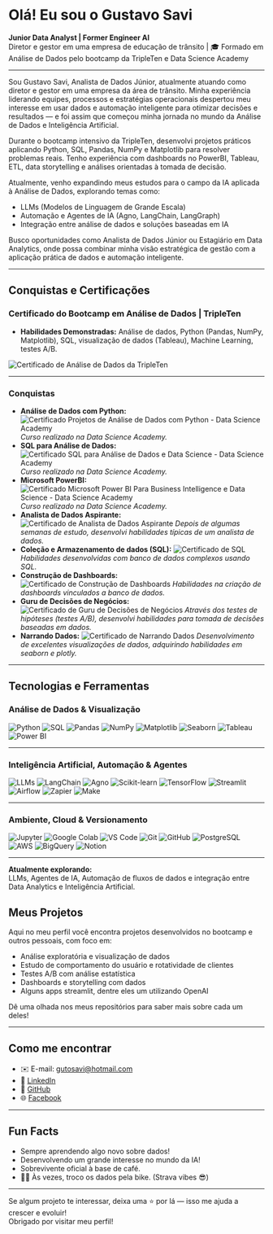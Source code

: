 # Olá! Eu sou o Gustavo Savi

**Junior Data Analyst | Former Engineer AI**  
Diretor e gestor em uma empresa de educação de trânsito | 🎓 Formado em Análise de Dados pelo bootcamp da TripleTen e Data Science Academy

---

Sou Gustavo Savi, Analista de Dados Júnior, atualmente atuando como diretor e gestor em uma empresa da área de trânsito.
Minha experiência liderando equipes, processos e estratégias operacionais despertou meu interesse em usar dados e automação inteligente para otimizar decisões e resultados — e foi assim que começou minha jornada no mundo da Análise de Dados e Inteligência Artificial.

Durante o bootcamp intensivo da TripleTen, desenvolvi projetos práticos aplicando Python, SQL, Pandas, NumPy e Matplotlib para resolver problemas reais.
Tenho experiência com dashboards no PowerBI, Tableau, ETL, data storytelling e análises orientadas à tomada de decisão.

Atualmente, venho expandindo meus estudos para o campo da IA aplicada à Análise de Dados, explorando temas como:
- LLMs (Modelos de Linguagem de Grande Escala)
- Automação e Agentes de IA (Agno, LangChain, LangGraph)
- Integração entre análise de dados e soluções baseadas em IA

Busco oportunidades como Analista de Dados Júnior ou Estagiário em Data Analytics, onde possa combinar minha visão estratégica de gestão com a aplicação prática de dados e automação inteligente.

---

## Conquistas e Certificações

### Certificado do Bootcamp em Análise de Dados | TripleTen
* **Habilidades Demonstradas:** Análise de dados, Python (Pandas, NumPy, Matplotlib), SQL, visualização de dados (Tableau), Machine Learning, testes A/B.

![Certificado de Análise de Dados da TripleTen](certificados/certificado_DA.jpg)

---

### Conquistas

* **Análise de Dados com Python:** ![Certificado Projetos de Análise de Dados com Python - Data Science Academy](certificados/Analise_de_Dados_com_Python.jpg)
  _Curso realizado na Data Science Academy._
* **SQL para Análise de Dados:** ![Certificado SQL para Análise de Dados e Data Science - Data Science Academy](certificados/SQL_Análise_de_Dados.jpg)
  _Curso realizado na Data Science Academy._
* **Microsoft PowerBI:** ![Certificado Microsoft Power BI Para Business Intelligence e Data Science - Data Science Academy](certificados/Certificado_PowerBI.jpg)
  _Curso realizado na Data Science Academy._
* **Analista de Dados Aspirante:** ![Certificado de Analista de Dados Aspirante](certificados/AnalistaDeDados_Aspirante.png)
  _Depois de algumas semanas de estudo, desenvolvi habilidades típicas de um analista de dados._
* **Coleção e Armazenamento de dados (SQL):** ![Certificado de SQL](certificados/Certificacao_SQL.png)
  _Habilidades desenvolvidas com banco de dados complexos usando SQL._
* **Construção de Dashboards:** ![Certificado de Construção de Dashboards](certificados/Construção_dashboard.png)
  _Habilidades na criação de dashboards vinculados a banco de dados._
* **Guru de Decisões de Negócios:** ![Certificado de Guru de Decisões de Negócios](certificados/Guru_decisoes.png)
  _Através dos testes de hipóteses (testes A/B), desenvolvi habilidades para tomada de decisões baseadas em dados._
* **Narrando Dados:** ![Certificado de Narrando Dados](certificados/Narrando_dados.png)
  _Desenvolvimento de excelentes visualizações de dados, adquirindo habilidades em seaborn e plotly._

---
  
## Tecnologias e Ferramentas

### **Análise de Dados & Visualização**
![Python](https://img.shields.io/badge/Python-3776AB?style=flat&logo=python&logoColor=white)
![SQL](https://img.shields.io/badge/SQL-4479A1?style=flat&logo=postgresql&logoColor=white)
![Pandas](https://img.shields.io/badge/Pandas-150458?style=flat&logo=pandas&logoColor=white)
![NumPy](https://img.shields.io/badge/NumPy-013243?style=flat&logo=numpy&logoColor=white)
![Matplotlib](https://img.shields.io/badge/Matplotlib-11557C?style=flat)
![Seaborn](https://img.shields.io/badge/Seaborn-4C8CBF?style=flat)
![Tableau](https://img.shields.io/badge/Tableau-E97627?style=flat&logo=tableau&logoColor=white)
![Power BI](https://img.shields.io/badge/Power%20BI-F2C811?style=flat&logo=powerbi&logoColor=black)

---

### **Inteligência Artificial, Automação & Agentes**
![LLMs](https://img.shields.io/badge/LLMs-0A66C2?style=flat&logo=openai&logoColor=white)
![LangChain](https://img.shields.io/badge/LangChain-121212?style=flat&logo=openai&logoColor=white)
![Agno](https://img.shields.io/badge/Agno-A020F0?style=flat&logo=agent&logoColor=white)
![Scikit-learn](https://img.shields.io/badge/Scikit--learn-F7931E?style=flat&logo=scikitlearn&logoColor=white)
![TensorFlow](https://img.shields.io/badge/TensorFlow-FF6F00?style=flat&logo=tensorflow&logoColor=white)
![Streamlit](https://img.shields.io/badge/Streamlit-FF4B4B?style=flat&logo=streamlit&logoColor=white)
![Airflow](https://img.shields.io/badge/Apache%20Airflow-017CEE?style=flat&logo=apacheairflow&logoColor=white)
![Zapier](https://img.shields.io/badge/Zapier-FF4A00?style=flat&logo=zapier&logoColor=white)
![Make](https://img.shields.io/badge/Make%20(Integromat)-4B32C3?style=flat&logo=make&logoColor=white)

---

### **Ambiente, Cloud & Versionamento**
![Jupyter](https://img.shields.io/badge/Jupyter-F37626?style=flat&logo=jupyter&logoColor=white)
![Google Colab](https://img.shields.io/badge/Google%20Colab-F9AB00?style=flat&logo=googlecolab&logoColor=white)
![VS Code](https://img.shields.io/badge/VS%20Code-007ACC?style=flat&logo=visualstudiocode&logoColor=white)
![Git](https://img.shields.io/badge/Git-F05032?style=flat&logo=git&logoColor=white)
![GitHub](https://img.shields.io/badge/GitHub-181717?style=flat&logo=github&logoColor=white)
![PostgreSQL](https://img.shields.io/badge/PostgreSQL-336791?style=flat&logo=postgresql&logoColor=white)
![AWS](https://img.shields.io/badge/AWS-232F3E?style=flat&logo=amazonaws&logoColor=white)
![BigQuery](https://img.shields.io/badge/BigQuery-4285F4?style=flat&logo=googlecloud&logoColor=white)
![Notion](https://img.shields.io/badge/Notion-000000?style=flat&logo=notion&logoColor=white)

---

**Atualmente explorando:**  
LLMs, Agentes de IA, Automação de fluxos de dados e integração entre Data Analytics e Inteligência Artificial.


## Meus Projetos

Aqui no meu perfil você encontra projetos desenvolvidos no bootcamp e outros pessoais, com foco em:

- Análise exploratória e visualização de dados
- Estudo de comportamento do usuário e rotatividade de clientes
- Testes A/B com análise estatística
- Dashboards e storytelling com dados
- Alguns apps streamlit, dentre eles um utilizando OpenAI

Dê uma olhada nos meus repositórios para saber mais sobre cada um deles!

---

## Como me encontrar

- ✉️ E-mail: [gutosavi@hotmail.com](mailto:gutosavi@hotmail.com)  
- 🔗 [LinkedIn](https://www.linkedin.com/in/gustavo-savi)  
- 📂 [GitHub](https://github.com/gutosavi)  
- 🌐 [Facebook](https://www.facebook.com/gustavo.savi.5)

---

## Fun Facts

- Sempre aprendendo algo novo sobre dados!
- Desenvolvendo um grande interesse no mundo da IA!
- Sobrevivente oficial à base de café.
- 🚴‍♂️ Às vezes, troco os dados pela bike. (Strava vibes 😎)

---

Se algum projeto te interessar, deixa uma ⭐ por lá — isso me ajuda a crescer e evoluir!  
Obrigado por visitar meu perfil!

